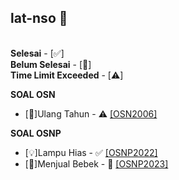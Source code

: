 ## lat-nso 🎉
\
**Selesai** - [✅]\
**Belum Selesai** - [🚧]\
**Time Limit Exceeded** - [⚠️] 

**SOAL OSN**
* [🎂]Ulang Tahun - ⚠️ [[OSN2006]](https://tlx.toki.id/problems/osn-2006/C)

**SOAL OSNP**
* [💡]Lampu Hias - ✅ [[OSNP2022]](https://tlx.toki.id/problems/osnp-2022/B1)
* [🦆]Menjual Bebek - 🚧 [[OSNP2023]](https://tlx.toki.id/problems/osnp-2023/B1)
